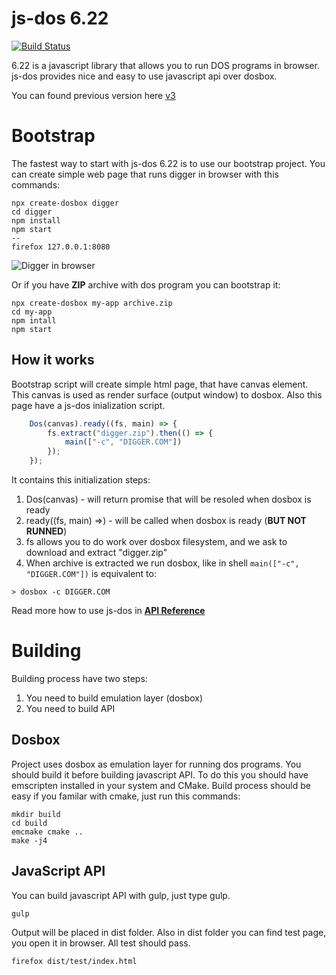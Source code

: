 js-dos 6.22
===========

[![Build Status](https://travis-ci.org/caiiiycuk/js-dos.svg?branch=6.22)](https://travis-ci.org/caiiiycuk/js-dos)

6.22 is a javascript library that allows you to run DOS programs in browser. js-dos provides nice and easy to use javascript api over dosbox.

You can found previous version here [v3](https://js-dos.com/index_v3.html)

Bootstrap
=========

The fastest way to start with js-dos 6.22 is to use our bootstrap project. You can create simple web page that runs
digger in browser with this commands:
```
npx create-dosbox digger
cd digger
npm install
npm start
--
firefox 127.0.0.1:8080
```

![Digger in browser](https://github.com/caiiiycuk/create-dosbox/raw/master/digger.gif)

Or if you have **ZIP** archive with dos program you can bootstrap it:
```
npx create-dosbox my-app archive.zip
cd my-app
npm intall
npm start
```

How it works
------------

Bootstrap script will create simple html page, that have canvas element. This canvas is used as render surface (output window) to dosbox. Also this page have a js-dos inialization script.

```javascript
    Dos(canvas).ready((fs, main) => {
        fs.extract("digger.zip").then(() => {
            main(["-c", "DIGGER.COM"])
        });
    });
```

It contains this initialization steps:

1. Dos(canvas) - will return promise that will be resoled when dosbox is ready
2. ready((fs, main) =>) - will be called when dosbox is ready (**BUT NOT RUNNED**)
3. fs allows you to do work over dosbox filesystem, and we ask to download and extract "digger.zip"
4. When archive is extracted we run dosbox, like in shell ```main(["-c", "DIGGER.COM"])``` is equivalent to:
```
> dosbox -c DIGGER.COM
```

Read more how to use js-dos in [**API Reference**](http://js-dos.com/6.22/docs/)

Building
========

Building process have two steps:

1. You need to build emulation layer (dosbox)
2. You need to build API

Dosbox
------
Project uses dosbox as emulation layer for running dos programs. You should build it before building javascript API. To do this you should have emscripten installed in your system and CMake. Build process should be easy if you familar with cmake, just run this commands:
```
mkdir build
cd build
emcmake cmake ..
make -j4
```

JavaScript API
--------------

You can build javascript API with gulp, just type gulp.
```
gulp
```

Output will be placed in dist folder. Also in dist folder you can find test page, you open it in browser. All test should pass.
```
firefox dist/test/index.html
```
